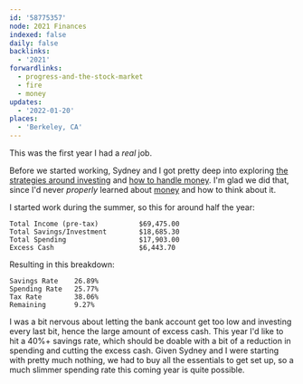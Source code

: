 ```yaml
---
id: '58775357'
node: 2021 Finances
indexed: false
daily: false
backlinks:
  - '2021'
forwardlinks:
  - progress-and-the-stock-market
  - fire
  - money
updates:
  - '2022-01-20'
places:
  - 'Berkeley, CA'
---
```

This was the first year I had a *real* job. 

Before we started working, Sydney and I got pretty deep into exploring [the strategies around investing](progress-and-the-stock-market.md) and [how to handle money](fire.md). I'm glad we did that, since I'd never *properly* learned about [money](money.md) and how to think about it. 

I started work during the summer, so this for around half the year:

```text
Total Income (pre-tax)          $69,475.00
Total Savings/Investment        $18,685.30
Total Spending                  $17,903.00
Excess Cash                     $6,443.70
```

Resulting in this breakdown:

```text
Savings Rate    26.89%
Spending Rate   25.77%
Tax Rate        38.06%
Remaining       9.27%
```

I was a bit nervous about letting the bank account get too low and investing every last bit, hence the large amount of excess cash. This year I'd like to hit a 40%+ savings rate, which should be doable with a bit of a reduction in spending and cutting the excess cash. Given Sydney and I were starting with pretty much nothing, we had to buy all the essentials to get set up, so a much slimmer spending rate this coming year is quite possible. 
